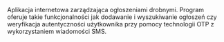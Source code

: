 Aplikacja internetowa zarządzająca ogłoszeniami drobnymi. Program oferuje takie funkcjonalności jak dodawanie i wyszukiwanie ogłoszeń czy weryfikacja autentyczności użytkownika przy pomocy technologii OTP z wykorzystaniem wiadomości SMS.
